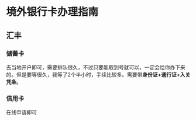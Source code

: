 # 境外银行卡办理指南

## 汇丰

### 储蓄卡

去当地开户即可，需要排队很久，不过只要能取到号就可以，一定会给你办下来的。但是要等很久，我等了2个半小时，手续比较多。需要带**身份证+通行证+入关凭条**。

### 信用卡

在线申请即可
